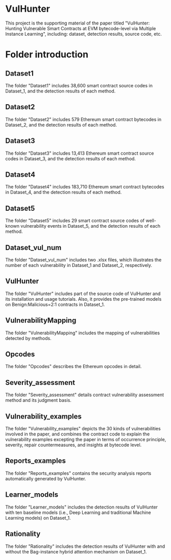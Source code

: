 # VulHunter
This project is the supporting material of the paper titled "VulHunter: Hunting Vulnerable Smart Contracts at EVM bytecode-level via Multiple Instance Learning", including: dataset, detection results, source code, etc.

# Folder introduction

## Dataset1

The folder "Dataset1" includes 38,600 smart contract source codes in Dataset_1, and the detection results of each method.

## Dataset2

The folder "Dataset2" includes 579 Ethereum smart contract bytecodes in Dataset_2, and the detection results of each method.

## Dataset3

The folder "Dataset3" includes 13,413 Ethereum smart contract source codes in Dataset_3, and the detection results of each method.

## Dataset4

The folder "Dataset4" includes 183,710 Ethereum smart contract bytecodes in Dataset_4, and the detection results of each method.

## Dataset5

The folder "Dataset5" includes 29 smart contract source codes of well-known vulnerability events in Dataset_5, and the detection results of each method.

## Dataset_vul_num

The folder "Dataset_vul_num" includes two .xlsx files, which illustrates the number of each vulnerability in Dataset_1 and Dataset_2, respectively.

## VulHunter

The folder "VulHunter" includes part of the source code of VulHunter and its installation and usage tutorials. Also, it provides the pre-trained models on Benign:Malicious=2:1 contracts in Dataset_1.

## VulnerabilityMapping

The folder "VulnerabilityMapping" includes the mapping of vulnerabilities detected by methods.

## Opcodes

The folder "Opcodes" describes the Ethereum opcodes in detail.

## Severity_assessment

The folder "Severity_assessment" details contract vulnerability assessment method and its judgment basis.

## Vulnerability_examples

The folder "Vulnerability_examples" depicts the 30 kinds of vulnerabilities involved in the paper, and combines the contract code to explain the vulnerability examples excepting the paper in terms of occurrence principle, severity, repair countermeasures, and insights at bytecode level.

## Reports_examples

The folder "Reports_examples" contains the security analysis reports automatically generated by VulHunter.

## Learner_models

The folder "Learner_models" includes the detection results of VulHunter with ten baseline models (i.e., Deep Learning and traditional Machine Learning models) on Dataset_1.

## Rationality

The folder "Rationality" includes the detection results of VulHunter with and without the Bag-instance hybrid attention mechanism on Dataset_1.